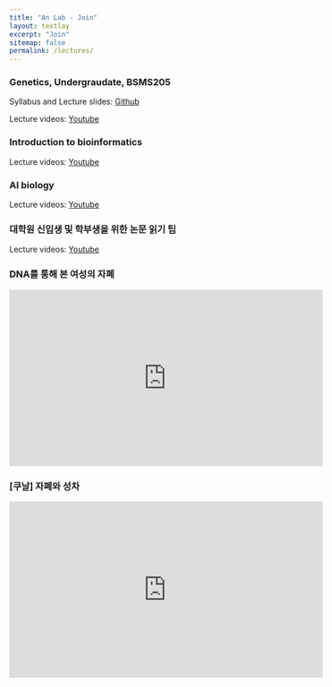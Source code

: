 ```yaml
---
title: "An Lab - Join"
layout: textlay
excerpt: "Join"
sitemap: false
permalink: /lectures/
---
```


### Genetics, Undergraudate, BSMS205

Syllabus and Lecture slides: [Github](https://github.com/joonan30/bsms205)

Lecture videos: [Youtube](https://www.youtube.com/playlist?list=PLrSeOrCeGDLHncPpe1DdXJhh9kES734U4)


### Introduction to bioinformatics

Lecture videos: [Youtube](https://www.youtube.com/playlist?list=PLrSeOrCeGDLHJDRWShvuCf8l7uffUqqvC)


### AI biology

Lecture videos: [Youtube](https://www.youtube.com/playlist?list=PLrSeOrCeGDLGTc2V5CEr_3yck4xmC6kGu)

### 대학원 신입생 및 학부생을 위한 논문 읽기 팁

Lecture videos: [Youtube](https://www.youtube.com/playlist?list=PLrSeOrCeGDLEDv5TuWY8MD-5Oej_7rhyi)


### DNA를 통해 본 여성의 자폐

<iframe width="560" height="315" src="https://youtu.be/ukLaizaZ_rw?si=qOsQtVBO9ml6E8lR" frameborder="0" allow="accelerometer; autoplay; clipboard-write; encrypted-media; gyroscope; picture-in-picture" allowfullscreen></iframe>


### [쿠날] 자폐와 성차

<iframe width="560" height="315" src="https://youtu.be/-KYimo-_pHg?si=xcuQQSLf48a4fCP5" frameborder="0" allow="accelerometer; autoplay; clipboard-write; encrypted-media; gyroscope; picture-in-picture" allowfullscreen></iframe>




